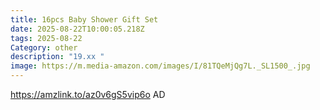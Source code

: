 ```yaml
---
title: 16pcs Baby Shower Gift Set
date: 2025-08-22T10:00:05.218Z
tags: 2025-08-22
Category: other
description: "19.xx "
image: https://m.media-amazon.com/images/I/81TQeMjQg7L._SL1500_.jpg
---
```

https://amzlink.to/az0v6gS5vip6o
AD